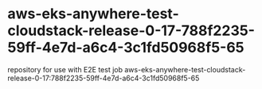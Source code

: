 # aws-eks-anywhere-test-cloudstack-release-0-17-788f2235-59ff-4e7d-a6c4-3c1fd50968f5-65
repository for use with E2E test job aws-eks-anywhere-test-cloudstack-release-0-17:788f2235-59ff-4e7d-a6c4-3c1fd50968f5-65
